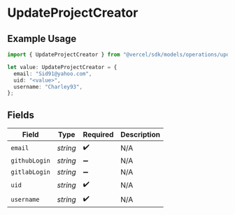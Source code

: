 # UpdateProjectCreator

## Example Usage

```typescript
import { UpdateProjectCreator } from "@vercel/sdk/models/operations/updateproject.js";

let value: UpdateProjectCreator = {
  email: "Sid91@yahoo.com",
  uid: "<value>",
  username: "Charley93",
};
```

## Fields

| Field              | Type               | Required           | Description        |
| ------------------ | ------------------ | ------------------ | ------------------ |
| `email`            | *string*           | :heavy_check_mark: | N/A                |
| `githubLogin`      | *string*           | :heavy_minus_sign: | N/A                |
| `gitlabLogin`      | *string*           | :heavy_minus_sign: | N/A                |
| `uid`              | *string*           | :heavy_check_mark: | N/A                |
| `username`         | *string*           | :heavy_check_mark: | N/A                |